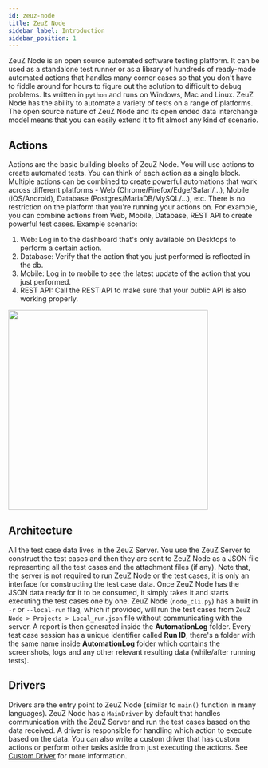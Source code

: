 ```yaml
---
id: zeuz-node
title: ZeuZ Node
sidebar_label: Introduction
sidebar_position: 1
---
```


ZeuZ Node is an open source automated software testing platform. It can be used
as a standalone test runner or as a library of hundreds of ready-made automated
actions that handles many corner cases so that you don't have to fiddle around
for hours to figure out the solution to difficult to debug problems. Its written
in `python` and runs on Windows, Mac and Linux. ZeuZ Node has the ability to
automate a variety of tests on a range of platforms. The open source nature of
ZeuZ Node and its open ended data interchange model means that you can easily
extend it to fit almost any kind of scenario.

## Actions

Actions are the basic building blocks of ZeuZ Node. You will use actions to
create automated tests. You can think of each action as a single block. Multiple
actions can be combined to create powerful automations that work across
different platforms - Web (Chrome/Firefox/Edge/Safari/...), Mobile
(iOS/Android), Database (Postgres/MariaDB/MySQL/...), etc. There is no
restriction on the platform that you're running your actions on. For example,
you can combine actions from Web, Mobile, Database, REST API to create powerful
test cases. Example scenario:

1. Web: Log in to the dashboard that's only available on Desktops to perform a
   certain action.
2. Database: Verify that the action that you just performed is reflected in the
   db.
3. Mobile: Log in to mobile to see the latest update of the action that you just
   performed.
4. REST API: Call the REST API to make sure that your public API is also working
   properly.

<img src="/img/zeuz-node/building-blocks.jpg" height="400px" />

## Architecture

All the test case data lives in the ZeuZ Server. You use the ZeuZ Server to
construct the test cases and then they are sent to ZeuZ Node as a JSON file
representing all the test cases and the attachment files (if any). Note that,
the server is not required to run ZeuZ Node or the test cases, it is only an
interface for constructing the test case data. Once ZeuZ Node has the JSON data
ready for it to be consumed, it simply takes it and starts executing the test
cases one by one. ZeuZ Node (`node_cli.py`) has a built in `-r` or `--local-run`
flag, which if provided, will run the test cases from `ZeuZ Node > Projects >
Local_run.json` file without communicating with the server. A report is then
generated inside the **AutomationLog** folder. Every test case session has a
unique identifier called **Run ID**, there's a folder with the same name inside
**AutomationLog** folder which contains the screenshots, logs and any other
relevant resulting data (while/after running tests).

## Drivers

Drivers are the entry point to ZeuZ Node (similar to `main()` function in many
languages). ZeuZ Node has a `MainDriver` by default that handles communication
with the ZeuZ Server and run the test cases based on the data received. A driver
is responsible for handling which action to execute based on the data. You can
also write a custom driver that has custom actions or perform other tasks aside
from just executing the actions. See [Custom Driver](custom-driver) for more
information.
